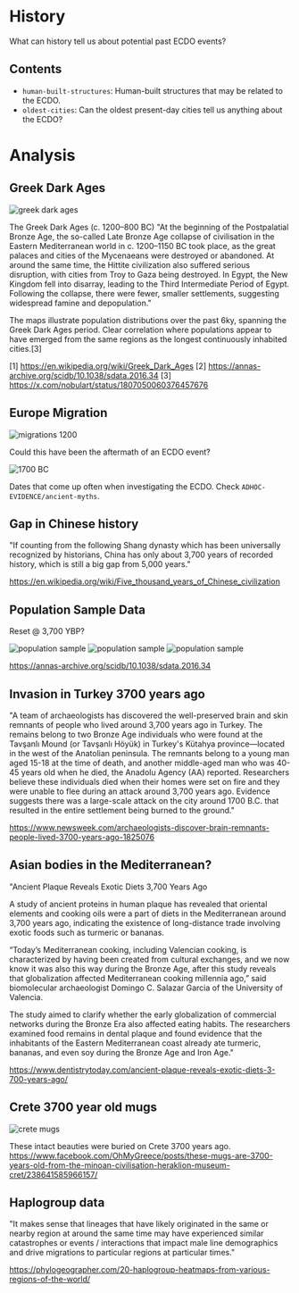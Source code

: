 # History

What can history tell us about potential past ECDO events?

## Contents

- `human-built-structures`: Human-built structures that may be related to the ECDO.
- `oldest-cities`: Can the oldest present-day cities tell us anything about the ECDO?

# Analysis

## Greek Dark Ages

![greek dark ages](img/greek-dark-ages.jpg "greek dark ages")

The Greek Dark Ages (c. 1200–800 BC) "At the beginning of the Postpalatial Bronze Age, the so-called Late Bronze Age collapse of civilisation in the Eastern Mediterranean world in c. 1200–1150 BC took place, as the great palaces and cities of the Mycenaeans were destroyed or abandoned. At around the same time, the Hittite civilization also suffered serious disruption, with cities from Troy to Gaza being destroyed. In Egypt, the New Kingdom fell into disarray, leading to the Third Intermediate Period of Egypt. Following the collapse, there were fewer, smaller settlements, suggesting widespread famine and depopulation." 

The maps illustrate population distributions over the past 6ky, spanning the Greek Dark Ages period. Clear correlation where populations appear to have emerged from the same regions as the longest continuously inhabited cities.[3]

[1] https://en.wikipedia.org/wiki/Greek_Dark_Ages
[2] https://annas-archive.org/scidb/10.1038/sdata.2016.34
[3] https://x.com/nobulart/status/1807050060376457676

## Europe Migration

![migrations 1200](img/1200-migrations.jpg "migrations 1200")

Could this have been the aftermath of an ECDO event?

![1700 BC](img/1700-bc.jpg "1700 BC")

Dates that come up often when investigating the ECDO. Check `ADHOC-EVIDENCE/ancient-myths`.

## Gap in Chinese history

"If counting from the following Shang dynasty which has been universally recognized by historians, China has only about 3,700 years of recorded history, which is still a big gap from 5,000 years."

https://en.wikipedia.org/wiki/Five_thousand_years_of_Chinese_civilization

## Population Sample Data

Reset @ 3,700 YBP?

![population sample](img/population-sample1.jpg "population sample")
![population sample](img/population-sample2.jpg "population sample")
![population sample](img/population-sample3.jpg "population sample")

https://annas-archive.org/scidb/10.1038/sdata.2016.34

## Invasion in Turkey 3700 years ago

"A team of archaeologists has discovered the well-preserved brain and skin remnants of people who lived around 3,700 years ago in Turkey. The remains belong to two Bronze Age individuals who were found at the Tavşanlı Mound (or Tavşanlı Höyük) in Turkey's Kütahya province—located in the west of the Anatolian peninsula. The remnants belong to a young man aged 15-18 at the time of death, and another middle-aged man who was 40-45 years old when he died, the Anadolu Agency (AA) reported. Researchers believe these individuals died when their homes were set on fire and they were unable to flee during an attack around 3,700 years ago. Evidence suggests there was a large-scale attack on the city around 1700 B.C. that resulted in the entire settlement being burned to the ground."

https://www.newsweek.com/archaeologists-discover-brain-remnants-people-lived-3700-years-ago-1825076

## Asian bodies in the Mediterranean?

"Ancient Plaque Reveals Exotic Diets 3,700 Years Ago 

A study of ancient proteins in human plaque has revealed that oriental elements and cooking oils were a part of diets in the Mediterranean around 3,700 years ago, indicating the existence of long-distance trade involving exotic foods such as turmeric or bananas.

“Today’s Mediterranean cooking, including Valencian cooking, is characterized by having been created from cultural exchanges, and we now know it was also this way during the Bronze Age, after this study reveals that globalization affected Mediterranean cooking millennia ago,” said biomolecular archaeologist Domingo C. Salazar Garcia of the University of Valencia.

The study aimed to clarify whether the early globalization of commercial networks during the Bronze Era also affected eating habits. The researchers examined food remains in dental plaque and found evidence that the inhabitants of the Eastern Mediterranean coast already ate turmeric, bananas, and even soy during the Bronze Age and Iron Age."

https://www.dentistrytoday.com/ancient-plaque-reveals-exotic-diets-3-700-years-ago/

## Crete 3700 year old mugs

![crete mugs](img/crete-mugs-3700.jpg "crete")

These intact beauties were buried on Crete 3700 years ago.
https://www.facebook.com/OhMyGreece/posts/these-mugs-are-3700-years-old-from-the-minoan-civilisation-heraklion-museum-cret/238641585966157/

## Haplogroup data

"It makes sense that lineages that have likely originated in the same or nearby region at around the same time may have experienced similar catastrophes or events / interactions that impact male line demographics and drive migrations to particular regions at particular times."

https://phylogeographer.com/20-haplogroup-heatmaps-from-various-regions-of-the-world/